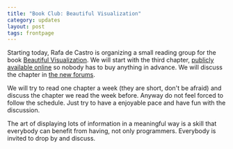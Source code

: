 ```yaml
---
title: "Book Club: Beautiful Visualization"
category: updates
layout: post
tags: frontpage
---
```


Starting today, Rafa de Castro is organizing a small reading group for the book [Beautiful Visualization](http://shop.oreilly.com/product/0636920000617.do).
We will start with the third chapter, [publicly available online](http://blog.wordle.net/2010/05/wordle-as-beautiful-visualization.html)
so nobody has to buy anything in advance. We will discuss the chapter in 
[the new forums](http://forum.mendicantuniversity.org/discussion/26/beautiful-visualization-chapter-3-wordle).

We will try to read one chapter a week (they are short, don't be afraid) and discuss the
chapter we read the week before. Anyway do not feel forced to follow the schedule. Just
try to have a enjoyable pace and have fun with the discussion.

The art of displaying lots of information in a meaningful way is a skill that everybody
can benefit from having, not only programmers. Everybody is invited to drop by and discuss.
